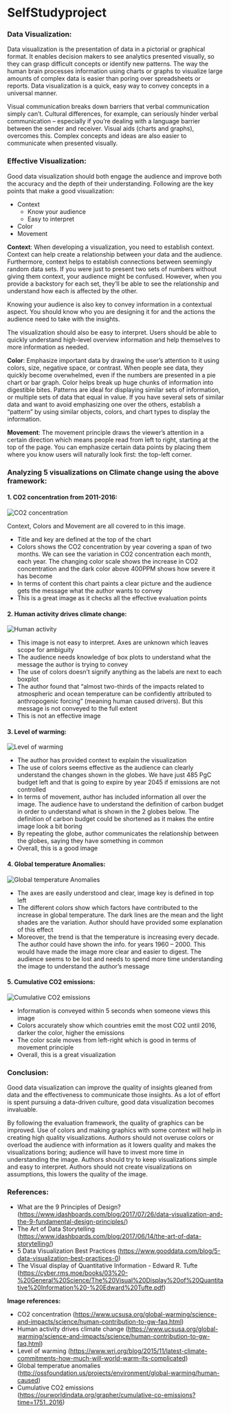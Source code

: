 # SelfStudyproject
### Data Visualization:
Data visualization is the presentation of data in a pictorial or graphical format. It enables decision makers to see analytics presented visually, so they can grasp difficult concepts or identify new patterns. The way the human brain processes information using charts or graphs to visualize large amounts of complex data is easier than poring over spreadsheets or reports. Data visualization is a quick, easy way to convey concepts in a universal manner.

Visual communication breaks down barriers that verbal communication simply can’t. Cultural differences, for example, can seriously hinder verbal communication – especially if you’re dealing with a language barrier between the sender and receiver. Visual aids (charts and graphs), overcomes this. Complex concepts and ideas are also easier to communicate when presented visually. 

### Effective Visualization:
Good data visualization should both engage the audience and improve both the accuracy and the depth of their understanding.
Following are the key points that make a good visualization:
* Context
  * Know your audience
  * Easy to interpret
*	Color
*	Movement

**Context**: When developing a visualization, you need to establish context. Context can help create a relationship between your data and the audience. Furthermore, context helps to establish connections between seemingly random data sets. If you were just to present two sets of numbers without giving them context, your audience might be confused. However, when you provide a backstory for each set, they’ll be able to see the relationship and understand how each is affected by the other. 

Knowing your audience is also key to convey information in a contextual aspect. You should know who you are designing it for and the actions the audience need to take with the insights.

The visualization should also be easy to interpret. Users should be able to quickly understand high-level overview information and help themselves to more information as needed.

**Color**: Emphasize important data by drawing the user’s attention to it using colors, size, negative space, or contrast. When people see data, they quickly become overwhelmed, even if the numbers are presented in a pie chart or bar graph. Color helps break up huge chunks of information into digestible bites. Patterns are ideal for displaying similar sets of information, or multiple sets of data that equal in value. If you have several sets of similar data and want to avoid emphasizing one over the others, establish a “pattern” by using similar objects, colors, and chart types to display the information.

**Movement**: The movement principle draws the viewer’s attention in a certain direction which means people read from left to right, starting at the top of the page. You can emphasize certain data points by placing them where you know users will naturally look first: the top-left corner.

### Analyzing 5 visualizations on Climate change using the above framework:
#### 1.	CO2 concentration from 2011-2016:
![CO2 concentration](https://www.ucsusa.org/sites/default/files/images/2017/07/400PMM4Eva_720_492_s_c1_c_c.jpg)
  
Context, Colors and Movement are all covered to in this image. 
*	Title and key are defined at the top of the chart
*	Colors shows the CO2 concentration by year covering a span of two months. We can see the variation in CO2 concentration each month, each year. The changing color scale shows the increase in CO2 concentration and the dark color above 400PPM shows how severe it has become
*	In terms of content this chart paints a clear picture and the audience gets the message what the author wants to convey
*	This is a great image as it checks all the effective evaluation points 

#### 2.	Human activity drives climate change:
![Human activity](https://www.ucsusa.org/sites/default/files/styles/large/public/images/2017/07/AR5_SYR_Figure_1.jpg?itok=xhxht0fx)
 
*	This image is not easy to interpret. Axes are unknown which leaves scope for ambiguity 
*	The audience needs knowledge of box plots to understand what the message the author is trying to convey
*	The use of colors doesn’t signify anything as the labels are next to each boxplot
*	The author found that “almost two-thirds of the impacts related to atmospheric and ocean temperature can be confidently attributed to anthropogenic forcing” (meaning human caused drivers). But this message is not conveyed to the full extent
*	This is not an effective image

#### 3.	Level of warming:
![Level of warming](https://wriorg.s3.amazonaws.com/s3fs-public/uploads/carbon_budget_cropped.png)

*	The author has provided context to explain the visualization 
*	The use of colors seems effective as the audience can clearly understand the changes shown in the globes. We have just 485 PgC budget left and that is going to expire by year 2045 if emissions are not controlled
*	In terms of movement, author has included information all over the image. The audience have to understand the definition of carbon budget in order to understand what is shown in the 2 globes below. The definition of carbon budget could be shortened as it makes the entire image look a bit boring
*	By repeating the globe, author communicates the relationship between the globes, saying they have something in common
*	Overall, this is a good image

#### 4.	Global temperature Anomalies:
![Global temperature Anomalies](http://ossfoundation.us/projects/environment/global-warming/human-caused/image)
*	The axes are easily understood and clear, image key is defined in top left
*	The different colors show which factors have contributed to the increase in global temperature. The dark lines are the mean and the light shades are the variation. Author should have provided some explanation of this effect
*	Moreover, the trend is that the temperature is increasing every decade. The author could have shown the info. for years 1960 – 2000. This would have made the image more clear and easier to digest. The audience seems to be lost and needs to spend more time understanding the image to understand the author’s message

#### 5.	Cumulative CO2 emissions:
![Cumulative CO2 emissions](https://webpages.scu.edu/ftp/ghassija/images/illu_4.png)
*	Information is conveyed within 5 seconds when someone views this image
*	Colors accurately show which countries emit the most CO2 until 2016, darker the color, higher the emissions
*	The color scale moves from left-right which is good in terms of movement principle
*	Overall, this is a great visualization 

### Conclusion:
Good data visualization can improve the quality of insights gleaned from data and the effectiveness to communicate those insights.  As a lot of effort is spent pursuing a data-driven culture, good data visualization becomes invaluable.

By following the evaluation framework, the quality of graphics can be improved. Use of colors and making graphics with some context will help in creating high quality visualizations. Authors should not overuse colors or overload the audience with information as it lowers quality and makes the visualizations boring; audience will have to invest more time in understanding the image. Authors should try to keep visualizations simple and easy to interpret. Authors should not create visualizations on assumptions, this lowers the quality of the image.

### References:
* What are the 9 Principles of Design? (https://www.idashboards.com/blog/2017/07/26/data-visualization-and-the-9-fundamental-design-principles/)
* The Art of Data Storytelling (https://www.idashboards.com/blog/2017/06/14/the-art-of-data-storytelling/)
* 5 Data Visualization Best Practices (https://www.gooddata.com/blog/5-data-visualization-best-practices-0)
* The Visual display of Quantitative Information - Edward R. Tufte (https://cyber.rms.moe/books/03%20-%20General%20Science/The%20Visual%20Display%20of%20Quantitative%20Information%20-%20Edward%20Tufte.pdf)

**Image references:**
* CO2 concentration (https://www.ucsusa.org/global-warming/science-and-impacts/science/human-contribution-to-gw-faq.html)
* Human activity drives climate change (https://www.ucsusa.org/global-warming/science-and-impacts/science/human-contribution-to-gw-faq.html)
* Level of warming (https://www.wri.org/blog/2015/11/latest-climate-commitments-how-much-will-world-warm-its-complicated)
* Global temperatue anomalies (http://ossfoundation.us/projects/environment/global-warming/human-caused)
* Cumulative CO2 emissions (https://ourworldindata.org/grapher/cumulative-co-emissions?time=1751..2016)

